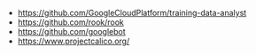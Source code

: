 - https://github.com/GoogleCloudPlatform/training-data-analyst
- https://github.com/rook/rook
- https://github.com/googlebot
- https://www.projectcalico.org/